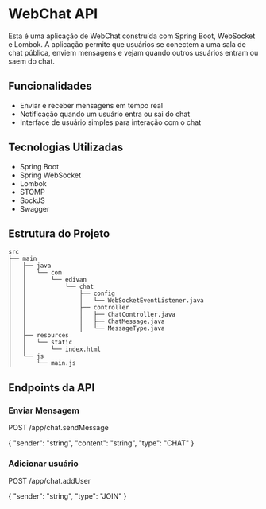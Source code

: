 # WebChat API

Esta é uma aplicação de WebChat construída com Spring Boot, WebSocket e Lombok. A aplicação permite que usuários se conectem a uma sala de chat pública, enviem mensagens e vejam quando outros usuários entram ou saem do chat.

## Funcionalidades

- Enviar e receber mensagens em tempo real
- Notificação quando um usuário entra ou sai do chat
- Interface de usuário simples para interação com o chat

## Tecnologias Utilizadas

- Spring Boot
- Spring WebSocket
- Lombok
- STOMP
- SockJS
- Swagger

## Estrutura do Projeto

```plaintext
src
├── main
│   ├── java
│   │   └── com
│   │       └── edivan
│   │           └── chat
│   │               ├── config
│   │               │   └── WebSocketEventListener.java
│   │               ├── controller
│   │               │   ├── ChatController.java
│   │               │   ├── ChatMessage.java
│   │               │   └── MessageType.java
│   ├── resources
│   │   └── static
│   │       └── index.html
│   └── js
│       └── main.js
 ```

## Endpoints da API

### Enviar Mensagem

POST /app/chat.sendMessage

{
"sender": "string",
"content": "string",
"type": "CHAT"
}

### Adicionar usuário

POST /app/chat.addUser

{
"sender": "string",
"type": "JOIN"
}